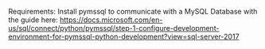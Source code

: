 Requirements:
Install pymssql to communicate with a MySQL Database with the guide here: 
https://docs.microsoft.com/en-us/sql/connect/python/pymssql/step-1-configure-development-environment-for-pymssql-python-development?view=sql-server-2017